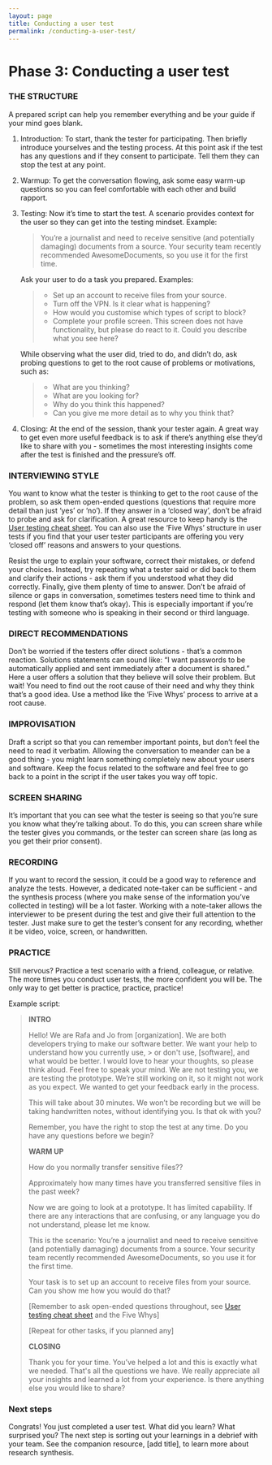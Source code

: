 ```yaml
---
layout: page
title: Conducting a user test
permalink: /conducting-a-user-test/
---
```


# Phase 3: Conducting a user test

### THE STRUCTURE

A prepared script can help you remember everything and be your guide if your mind goes blank.

1. Introduction: To start, thank the tester for participating. Then briefly introduce yourselves and the testing process. At this point ask if the test has any questions and if they consent to participate. Tell them they can stop the test at any point.
2. Warmup: To get the conversation flowing, ask some easy warm-up questions so you can feel comfortable with each other and build rapport.
3. Testing: Now it’s time to start the test. A scenario provides context for the user so they can get into the testing mindset. Example:

    > You’re a journalist and need to receive sensitive (and potentially damaging) documents from a source. Your security team recently recommended AwesomeDocuments, so you use it for the first time.

    Ask your user to do a task you prepared. Examples:

    > - Set up an account to receive files from your source.
    > - Turn off the VPN. Is it clear what is happening?
    > - How would you customise which types of script to block?
    > - Complete your profile screen. This screen does not have functionality, but please do react to it. Could you describe what you see here?

    While observing what the user did, tried to do, and didn’t do, ask probing questions to get to the root cause of problems or motivations, such as:

    > - What are you thinking?
    > - What are you looking for?
    > - Why do you think this happened?
    > - Can you give me more detail as to why you think that?

4. Closing: At the end of the session, thank your tester again. A great way to get even more useful feedback is to ask if there’s anything else they’d like to share with you - sometimes the most interesting insights come after the test is finished and the pressure’s off.

### INTERVIEWING STYLE

You want to know what the tester is thinking to get to the root cause of the problem, so ask them open-ended questions (questions that require more detail than just ‘yes’ or ‘no’). If they answer in a ‘closed way’, don’t be afraid to probe and ask for clarification. A great resource to keep handy is the [User testing cheat sheet](https://simplysecure.org/blog/user-testing-cheatsheet). You can also use the ‘Five Whys’ structure in user tests if you find that your user tester participants are offering you very ‘closed off’ reasons and answers to your questions.

Resist the urge to explain your software, correct their mistakes, or defend your choices. Instead, try repeating what a tester said or did back to them and clarify their actions - ask them if you understood what they did correctly. Finally, give them plenty of time to answer. Don’t be afraid of silence or gaps in conversation, sometimes testers need time to think and respond (let them know that’s okay). This is especially important if you’re testing with someone who is speaking in their second or third language.

### DIRECT RECOMMENDATIONS

Don’t be worried if the testers offer direct solutions - that’s a common reaction. Solutions statements can sound like: “I want passwords to be automatically applied and sent immediately after a document is shared.” Here a user offers a solution that they believe will solve their problem. But wait! You need to find out the root cause of their need and why they think that’s a good idea. Use a method like the ‘Five Whys’ process to arrive at a root cause.

### IMPROVISATION

Draft a script so that you can remember important points, but don’t feel the need to read it verbatim. Allowing the conversation to meander can be a good thing - you might learn something completely new about your users and software. Keep the focus related to the software and feel free to go back to a point in the script if the user takes you way off topic.

### SCREEN SHARING

It’s important that you can see what the tester is seeing so that you’re sure you know what they’re talking about. To do this, you can screen share while the tester gives you commands, or the tester can screen share (as long as you get their prior consent).

### RECORDING

If you want to record the session, it could be a good way to reference and analyze the tests. However, a dedicated note-taker can be sufficient - and the synthesis process (where you make sense of the information you’ve collected in testing) will be a lot faster. Working with a note-taker allows the interviewer to be present during the test and give their full attention to the tester. Just make sure to get the tester’s consent for any recording, whether it be video, voice, screen, or handwritten.

### PRACTICE

Still nervous? Practice a test scenario with a friend, colleague, or relative. The more times you conduct user tests, the more confident you will be. The only way to get better is practice, practice, practice!

Example script:

> **INTRO**
> 
> Hello! We are Rafa and Jo from [organization]. We are both developers trying to make our software better. We want your help to understand how you currently use, > or don't use, [software], and what would be better. I would love to hear your thoughts, so please think aloud. Feel free to speak your mind. We are not testing you, we are testing the prototype. We’re still working on it, so it might not work as you expect. We wanted to get your feedback early in the process.
> 
> This will take about 30 minutes. We won’t be recording but we will be taking handwritten notes, without identifying you. Is that ok with you?
> 
> Remember, you have the right to stop the test at any time. Do you have any questions before we begin?
> 
> **WARM UP**
> 
> How do you normally transfer sensitive files??
> 
> Approximately how many times have you transferred sensitive files in the past week?
> 
> Now we are going to look at a prototype. It has limited capability. If there are any interactions that are confusing, or any language you do not understand, please let me know.
> 
> This is the scenario: You’re a journalist and need to receive sensitive (and potentially damaging) documents from a source. Your security team recently recommended AwesomeDocuments, so you use it for the first time.
> 
> Your task is to set up an account to receive files from your source. Can you show me how you would do that?
> 
> [Remember to ask open-ended questions throughout, see [User testing cheat sheet](https://simplysecure.org/blog/user-testing-cheatsheet) and the Five Whys]
> 
> [Repeat for other tasks, if you planned any]
> 
> **CLOSING**
> 
> Thank you for your time. You’ve helped a lot and this is exactly what we needed. That's all the questions we have. We really appreciate all your insights and learned a lot from your experience. Is there anything else you would like to share?

### Next steps

Congrats! You just completed a user test. What did you learn? What surprised you? The next step is sorting out your learnings in a debrief with your team. See the companion resource, [add title], to learn more about research synthesis.

